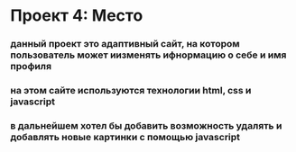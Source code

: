# Проект 4: Место

### данный проект это адаптивный сайт, на котором пользователь может иизменять ифнормацию о себе и имя профиля

### на этом сайте используются технологии html, css и javascript
 
### в дальнейшем хотел бы добавить возможность удалять и добавлять новые картинки с помощью javascript